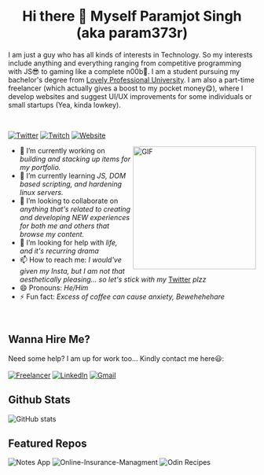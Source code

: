 <br>
<br>
<h1 align="center">Hi there 👋 Myself Paramjot Singh (aka param373r)</h1>

<p aligh="left">I am just a guy who has all kinds of interests in Technology. So my interests include anything and everything ranging from competitive programming with JS😎 to gaming like a complete n00b🥴. I am a student pursuing my bachelor's degree from <a href='https://lpu.in'>Lovely Professional University</a>. I am also a part-time freelancer (which actually gives a boost to my pocket money😋), where I develop websites and suggest UI/UX improvements for some individuals or small startups (Yea, kinda lowkey).</p>

<br>

[![Twitter](https://img.shields.io/static/v1?style=for-the-badge&logo=twitter&label=Twitter&message=param373r&color=blue)](https://twitter.com/param373r)
[![Twitch](https://img.shields.io/static/v1?style=for-the-badge&logo=Twitch&label=Twitch&message=param373r&color=purple)](https://twitch.tv/param373r)
[![Website](https://img.shields.io/static/v1?style=for-the-badge&logo=circle&label=Website&message=belikeParamjot.tk&color=black)](https://belikeParamjot.tk)


<img align="right" alt="GIF" src="https://media.giphy.com/media/YTDZakyAorkLDYqN0q/giphy.gif" width='250' />

- 🔭 I’m currently working on _building and stacking up items for my portfolio._
- 🌱 I’m currently learning _JS, DOM based scripting, and hardening linux servers._
- 👯 I’m looking to collaborate on _anything that's related to creating and developing NEW experiences for both me and others that browse my content._
- 🤔 I’m looking for help with _life, and it's recurring drama_
- 📫 How to reach me: _I would've given my Insta, but I am not that aesthetically pleasing... so let's stick with my_ [Twitter](https://twitter.com/param373r) _plzz_
- 😄 Pronouns: _He/Him_
- ⚡ Fun fact: _Excess of coffee can cause anxiety, Bewehehehare_

<br>

## Wanna Hire Me?
Need some help? I am up for work too... Kindly contact me here😃:
<br>
<br>
[![Freelancer](https://img.shields.io/static/v1?style=for-the-badge&logo=freelancer&label=Freelancer&message=iParamjotSingh&color=blue)](https://freelancer.com/u/iParamjotSingh)
[![LinkedIn](https://img.shields.io/static/v1?style=for-the-badge&logo=linkedin&label=LinkedIn&message=param373r&color=blue)](https://linkedin.com/in/param373r)
[![Gmail](https://img.shields.io/static/v1?style=for-the-badge&logo=gmail&label=Gmail&message=param373r@gmail.com&color=red)](mailto:param373r@gmail.com)

## Github Stats

![GitHub stats](https://github-readme-stats.vercel.app/api?username=param373r&show_icons=true&theme=vue-dark&count_private=true)

## Featured Repos

![Notes App](https://github-readme-stats.vercel.app/api/pin/?username=param373r&theme=vue-dark&repo=notes-app)
![Online-Insurance-Managment](https://github-readme-stats.vercel.app/api/pin/?username=param373r&repo=Online-Insurance-Managment&theme=vue-dark)
![Odin Recipes](https://github-readme-stats.vercel.app/api/pin/?username=param373r&theme=vue-dark&repo=odin-recipes)
